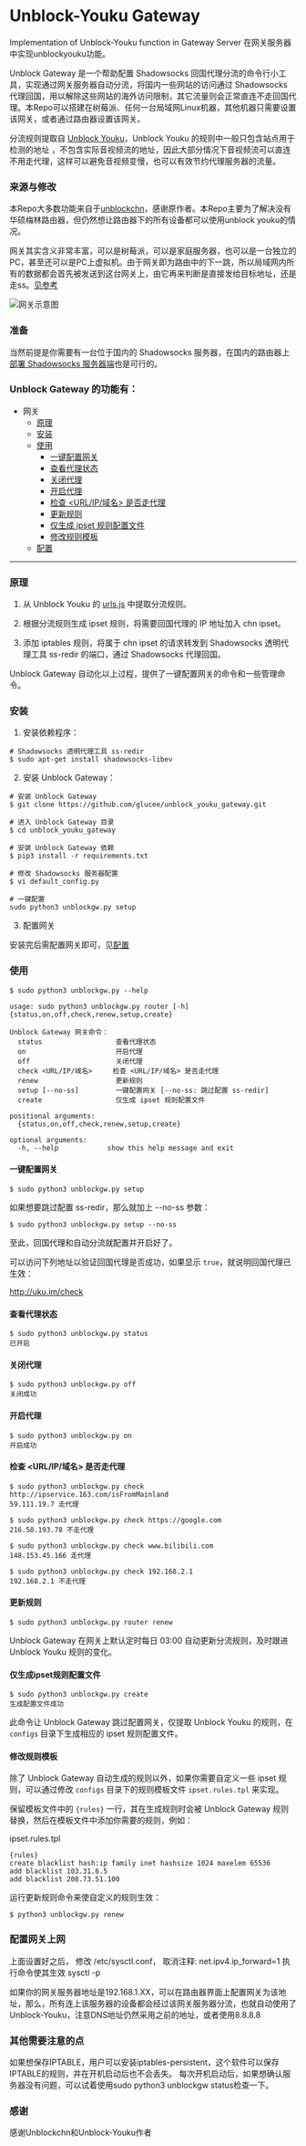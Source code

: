 # Unblock-Youku Gateway
Implementation of Unblock-Youku function in Gateway Server 在网关服务器中实现unblockyouku功能。

Unblock Gateway 是一个帮助配置 Shadowsocks 回国代理分流的命令行小工具，实现通过网关服务器自动分流，将国内一些网站的访问通过 Shadowsocks 代理回国，用以解除这些网站的海外访问限制，其它流量则会正常直连不走回国代理。本Repo可以搭建在树莓派、任何一台局域网Linux机器，其他机器只需要设置该网关，或者通过路由器设置该网关。

分流规则提取自 [Unblock Youku](https://github.com/uku/Unblock-Youku)，Unblock Youku 的规则中一般只包含站点用于检测的地址 ，不包含实际音视频流的地址，因此大部分情况下音视频流可以直连不用走代理，这样可以避免音视频变慢，也可以有效节约代理服务器的流量。

### 来源与修改

本Repo大多数功能来自于[unblockchn](https://github.com/gxfxyz/unblockchn/)，感谢原作者。本Repo主要为了解决没有华硕梅林路由器，但仍然想让路由器下的所有设备都可以使用unblock youku的情况。

网关其实含义非常丰富，可以是树莓派，可以是家庭服务器，也可以是一台独立的PC，甚至还可以是PC上虚拟机。由于网关即为路由中的下一跳，所以局域网内所有的数据都会首先被发送到这台网关上，由它再来判断是直接发给目标地址，还是走ss。[见参考](https://medium.com/@oliviaqrs/%E5%88%A9%E7%94%A8shadowsocks%E6%89%93%E9%80%A0%E5%B1%80%E5%9F%9F%E7%BD%91%E7%BF%BB%E5%A2%99%E9%80%8F%E6%98%8E%E7%BD%91%E5%85%B3-fb82ccb2f729)

![网关示意图](https://cdn-images-1.medium.com/max/1000/1*0ya9yYQFUNAbwp_eKY58Cw.jpeg)

### 准备

当然前提是你需要有一台位于国内的 Shadowsocks 服务器，在国内的路由器上[部署 Shadowsocks 服务器端](https://github.com/gxfxyz/unblockchn/wiki/在华硕梅林固件（Asuswrt-Merlin）网关上部署-Shadowsocks-服务器端（ss-server）)也是可行的。

### Unblock Gateway 的功能有：

* 网关
    + [原理](#%E5%8E%9F%E7%90%86)
    + [安装](#%E5%AE%89%E8%A3%85)
    + [使用](#%E4%BD%BF%E7%94%A8)
        - [一键配置网关](#一键配置网关)
        - [查看代理状态](#%E6%9F%A5%E7%9C%8B%E4%BB%A3%E7%90%86%E7%8A%B6%E6%80%81)
        - [关闭代理](#%E5%85%B3%E9%97%AD%E4%BB%A3%E7%90%86)
        - [开启代理](#%E5%BC%80%E5%90%AF%E4%BB%A3%E7%90%86)
        - [检查 <URL/IP/域名> 是否走代理](#%E6%A3%80%E6%9F%A5-urlip%E5%9F%9F%E5%90%8D-%E6%98%AF%E5%90%A6%E8%B5%B0%E4%BB%A3%E7%90%86)
        - [更新规则](#%E6%9B%B4%E6%96%B0%E8%A7%84%E5%88%99)
        - [仅生成 ipset 规则配置文件](#仅生成ipset规则配置文件)
        - [修改规则模板](#%E4%BF%AE%E6%94%B9%E8%A7%84%E5%88%99%E6%A8%A1%E6%9D%BF)
    + [配置](#配置网关上网)

---

### 原理

1. 从 Unblock Youku 的 [urls.js](https://github.com/uku/Unblock-Youku/blob/master/shared/urls.js) 中提取分流规则。

2. 根据分流规则生成 ipset 规则，将需要回国代理的 IP 地址加入 chn ipset。

3. 添加 iptables 规则，将属于 chn ipset 的请求转发到 Shadowsocks 透明代理工具 ss-redir 的端口，通过 Shadowsocks 代理回国。

Unblock Gateway 自动化以上过程，提供了一键配置网关的命令和一些管理命令。

### 安装

1. 安装依赖程序：

```console
# Shadowsocks 透明代理工具 ss-redir
$ sudo apt-get install shadowsocks-libev
```

2. 安装 Unblock Gateway：

```console
# 安装 Unblock Gateway
$ git clone https://github.com/glucee/unblock_youku_gateway.git

# 进入 Unblock Gateway 目录
$ cd unblock_youku_gateway

# 安装 Unblock Gateway 依赖
$ pip3 install -r requirements.txt

# 修改 Shadowsocks 服务器配置
$ vi default_config.py

# 一键配置
sudo python3 unblockgw.py setup

```
3. 配置网关

安装完后需配置网关即可，见[配置](#配置网关上网)

### 使用

```console
$ sudo python3 unblockgw.py --help

usage: sudo python3 unblockgw.py router [-h] {status,on,off,check,renew,setup,create}

Unblock Gateway 网关命令：
  status                  查看代理状态
  on                      开启代理
  off                     关闭代理
  check <URL/IP/域名>     检查 <URL/IP/域名> 是否走代理
  renew                   更新规则
  setup [--no-ss]         一键配置网关 [--no-ss: 跳过配置 ss-redir]
  create                  仅生成 ipset 规则配置文件

positional arguments:
  {status,on,off,check,renew,setup,create}

optional arguments:
  -h, --help            show this help message and exit
```

#### 一键配置网关

```console
$ sudo python3 unblockgw.py setup
```

如果想要跳过配置 ss-redir，那么就加上 --no-ss 参数：

```console
$ sudo python3 unblockgw.py setup --no-ss
```

至此，回国代理和自动分流就配置并开启好了。

可以访问下列地址以验证回国代理是否成功，如果显示 `true`，就说明回国代理已生效： 

http://uku.im/check

#### 查看代理状态

```console
$ sudo python3 unblockgw.py status
已开启
```

#### 关闭代理

```console
$ sudo python3 unblockgw.py off
关闭成功
```
#### 开启代理

```console
$ sudo python3 unblockgw.py on
开启成功
```

#### 检查 <URL/IP/域名> 是否走代理

```console
$ sudo python3 unblockgw.py check http://ipservice.163.com/isFromMainland
59.111.19.7 走代理

$ sudo python3 unblockgw.py check https://google.com
216.58.193.78 不走代理

$ sudo python3 unblockgw.py check www.bilibili.com
148.153.45.166 走代理

$ sudo python3 unblockgw.py check 192.168.2.1
192.168.2.1 不走代理
```

#### 更新规则

```console
$ sudo python3 unblockgw.py router renew
```

Unblock Gateway 在网关上默认定时每日 03:00 自动更新分流规则，及时跟进 Unblock Youku 规则的变化。

#### 仅生成ipset规则配置文件

```console
$ sudo python3 unblockgw.py create
生成配置文件成功
```

此命令让 Unblock Gateway 跳过配置网关，仅提取 Unblock Youku 的规则，在 `configs` 目录下生成相应的 ipset 规则配置文件。

#### 修改规则模板

除了 Unblock Gateway 自动生成的规则以外，如果你需要自定义一些 ipset 规则，可以通过修改 `configs` 目录下的规则模板文件 `ipset.rules.tpl` 来实现。

保留模板文件中的 `{rules}` 一行，其在生成规则时会被 Unblock Gateway 规则替换，然后在模板文件中添加你需要的规则，例如：

ipset.rules.tpl
```
{rules}
create blacklist hash:ip family inet hashsize 1024 maxelem 65536
add blacklist 103.31.6.5
add blacklist 208.73.51.100
```

运行更新规则命令来使自定义的规则生效：

```console
$ python3 unblockgw.py renew
```

### 配置网关上网

上面设置好之后，
修改 /etc/sysctl.conf， 取消注释:
net.ipv4.ip_forward=1
执行命令使其生效
sysctl -p

如果你的网关服务器地址是192.168.1.XX，可以在路由器界面上配置网关为该地址，那么，所有连上该服务器的设备都会经过该网关服务器分流，也就自动使用了Unblock-Youku，注意DNS地址仍然采用之前的地址，或者使用8.8.8.8

### 其他需要注意的点

如果想保存IPTABLE，用户可以安装iptables-persistent，这个软件可以保存IPTABLE的规则，并在开机启动后也不会丢失。
每次开机启动后，如果想确认服务器没有问题，可以试着使用sudo python3 unblockgw status检查一下。

### 感谢

感谢Unblockchn和Unblock-Youku作者
